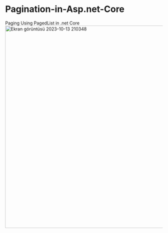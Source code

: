 # Pagination-in-Asp.net-Core
Paging Using PagedList in .net Core
<img width="649" alt="Ekran görüntüsü 2023-10-13 210348" src="https://github.com/yazbabamyaz/Pagination-in-Asp.net-Core/assets/118673429/d8e71a72-6c4a-46d5-94f1-4cb172ebf1fa">
